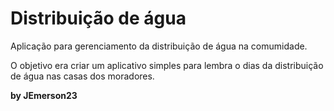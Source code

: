 # Distribuição de água

Aplicação para gerenciamento da
distribuição de água na comumidade.
  
O objetivo era criar um aplicativo
simples para lembra o dias da
distribuição de água nas casas dos
moradores.

**by JEmerson23**